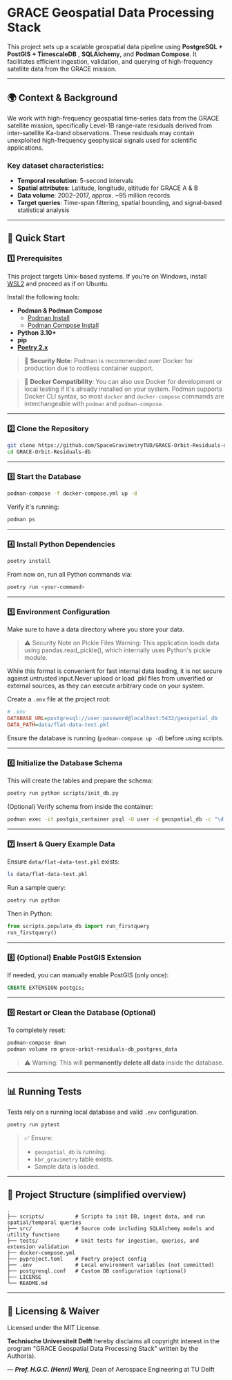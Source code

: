 # GRACE Geospatial Data Processing Stack

This project sets up a scalable geospatial data pipeline using **PostgreSQL + PostGIS + TimescaleDB** , **SQLAlchemy**, and **Podman Compose**. It facilitates efficient ingestion, validation, and querying of high-frequency satellite data from the GRACE mission.

---

## 🌍 Context & Background

We work with high-frequency geospatial time-series data from the GRACE satellite mission, specifically Level-1B range-rate residuals derived from inter-satellite Ka-band observations. These residuals may contain unexploited high-frequency geophysical signals used for scientific applications.

### Key dataset characteristics:

- **Temporal resolution**: 5-second intervals
- **Spatial attributes**: Latitude, longitude, altitude for GRACE A & B
- **Data volume**: 2002–2017, approx. \~95 million records
- **Target queries**: Time-span filtering, spatial bounding, and signal-based statistical analysis

---

## 🚀 Quick Start

### 1️⃣ Prerequisites

This project targets Unix-based systems. If you're on Windows, install [WSL2](https://learn.microsoft.com/en-us/windows/wsl/install) and proceed as if on Ubuntu.

Install the following tools:

- **Podman & Podman Compose**
  - [Podman Install](https://podman.io/getting-started/installation)
  - [Podman Compose Install](https://github.com/containers/podman-compose)
- **Python 3.10+**
- **pip**
- **[Poetry 2.x](https://python-poetry.org/docs/#installation)**

> 🔐 **Security Note**: Podman is recommended over Docker for production due to rootless container support.

> 📅 **Docker Compatibility**: You can also use Docker for development or local testing if it's already installed on your system. Podman supports Docker CLI syntax, so most `docker` and `docker-compose` commands are interchangeable with `podman` and `podman-compose`.

---

### 2️⃣ Clone the Repository

```bash
git clone https://github.com/SpaceGravimetryTUD/GRACE-Orbit-Residuals-db
cd GRACE-Orbit-Residuals-db
```

---

### 3️⃣ Start the Database

```bash
podman-compose -f docker-compose.yml up -d
```

Verify it's running:

```bash
podman ps
```

---

### 4️⃣ Install Python Dependencies

```bash
poetry install
```

From now on, run all Python commands via:

```bash
poetry run <your-command>
```

---

### 5️⃣ Environment Configuration
Make sure to have a data directory where you store your data.

> ⚠️ Security Note on Pickle Files
> Warning: This application loads data using pandas.read_pickle(), which internally uses Python's pickle module.

While this format is convenient for fast internal data loading, it is not secure against untrusted input.Never upload or load .pkl files from unverified or external sources, as they can execute arbitrary code on your system.



Create a `.env` file at the project root:

```ini
# .env
DATABASE_URL=postgresql://user:password@localhost:5432/geospatial_db
DATA_PATH=data/flat-data-test.pkl
```

Ensure the database is running (`podman-compose up -d`) before using scripts.

---

### 6️⃣ Initialize the Database Schema

This will create the tables and prepare the schema:

```bash
poetry run python scripts/init_db.py
```

(Optional) Verify schema from inside the container:

```bash
podman exec -it postgis_container psql -U user -d geospatial_db -c "\d satellite_data;"
```

---

### 7️⃣ Insert & Query Example Data

Ensure `data/flat-data-test.pkl` exists:

```bash
ls data/flat-data-test.pkl
```

Run a sample query:

```bash
poetry run python
```

Then in Python:

```python
from scripts.populate_db import run_firstquery
run_firstquery()
```

---

### 8️⃣ (Optional) Enable PostGIS Extension

If needed, you can manually enable PostGIS (only once):

```sql
CREATE EXTENSION postgis;
```

---

### 9️⃣ Restart or Clean the Database (Optional)

To completely reset:

```bash
podman-compose down
podman volume rm grace-orbit-residuals-db_postgres_data
```

> ⚠️ Warning: This will **permanently delete all data** inside the database.

---

## 📊 Running Tests

Tests rely on a running local database and valid `.env` configuration.

```bash
poetry run pytest
```

> ✅ Ensure:
> - `geospatial_db` is running.
> - `kbr_gravimetry` table exists.
> - Sample data is loaded.

---

## 📁 Project Structure (simplified overview)

```text
.
├── scripts/          # Scripts to init DB, ingest data, and run spatial/temporal queries
├── src/              # Source code including SQLAlchemy models and utility functions
├── tests/            # Unit tests for ingestion, queries, and extension validation
├── docker-compose.yml
├── pyproject.toml    # Poetry project config
├── .env              # Local environment variables (not committed)
├── postgresql.conf   # Custom DB configuration (optional)
├── LICENSE
└── README.md
```

---

## 📜 Licensing & Waiver

Licensed under the MIT License.

**Technische Universiteit Delft** hereby disclaims all copyright 
interest in the program "GRACE Geospatial Data Processing Stack" written by the Author(s).

— ***Prof. H.G.C. (Henri) Werij***, Dean of Aerospace Engineering at TU Delft

